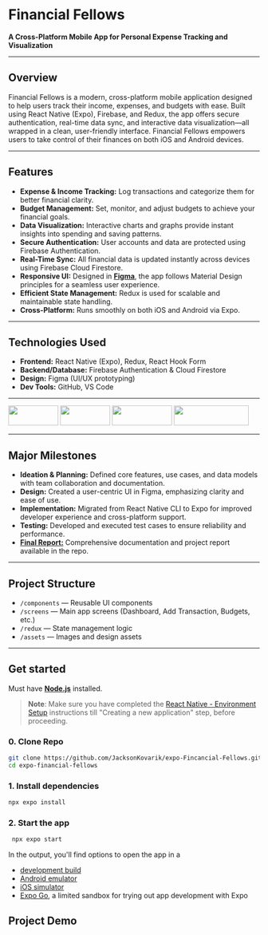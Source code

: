 # Financial Fellows

**A Cross-Platform Mobile App for Personal Expense Tracking and Visualization**

---

## Overview

Financial Fellows is a modern, cross-platform mobile application designed to help users track their income, expenses, and budgets with ease. Built using React Native (Expo), Firebase, and Redux, the app offers secure authentication, real-time data sync, and interactive data visualization—all wrapped in a clean, user-friendly interface. Financial Fellows empowers users to take control of their finances on both iOS and Android devices.

---

## Features

- **Expense & Income Tracking:** Log transactions and categorize them for better financial clarity.
- **Budget Management:** Set, monitor, and adjust budgets to achieve your financial goals.
- **Data Visualization:** Interactive charts and graphs provide instant insights into spending and saving patterns.
- **Secure Authentication:** User accounts and data are protected using Firebase Authentication.
- **Real-Time Sync:** All financial data is updated instantly across devices using Firebase Cloud Firestore.
- **Responsive UI:** Designed in [**Figma**](https://www.figma.com/design/DZiugRCj9qfpXwO8C9kDAD/CPS-Final-Project?node-id=0-1&t=Jz9zaIBs0Xr3nxqy-1), the app follows Material Design principles for a seamless user experience.
- **Efficient State Management:** Redux is used for scalable and maintainable state handling.
- **Cross-Platform:** Runs smoothly on both iOS and Android via Expo.

---

## Technologies Used

- **Frontend:** React Native (Expo), Redux, React Hook Form
- **Backend/Database:** Firebase Authentication & Cloud Firestore
- **Design:** Figma (UI/UX prototyping)
- **Dev Tools:** GitHub, VS Code

---

<img src="https://miro.medium.com/v2/resize:fit:600/1*fQJ4KqHQIxUH9SiAaLev9Q.png" width="100" height="40">   <img src="https://miro.medium.com/v2/resize:fit:800/1*2dJ3D8gz4CVy3EtOJQNZvw.png" width="100" height="40">   <img src="https://encrypted-tbn0.gstatic.com/images?q=tbn:ANd9GcTxQktpK3Jy3GkxXutGPzl8R3OBCNMxfFWP5A&s" width="120" height="40">   <img src="https://miro.medium.com/v2/resize:fit:1400/1*gNqOZJUc38gktiKMV3fhrA.png" width="150" height="40" background-color="black">

---
## Major Milestones

- **Ideation & Planning:** Defined core features, use cases, and data models with team collaboration and documentation.
- **Design:** Created a user-centric UI in Figma, emphasizing clarity and ease of use.
- **Implementation:** Migrated from React Native CLI to Expo for improved developer experience and cross-platform support.
- **Testing:** Developed and executed test cases to ensure reliability and performance.
- [**Final Report:**](https://github.com/user-attachments/files/15945316/CIS.250.Final-Report.pdf) Comprehensive documentation and project report available in the repo.

---

## Project Structure

- `/components` — Reusable UI components
- `/screens` — Main app screens (Dashboard, Add Transaction, Budgets, etc.)
- `/redux` — State management logic
- `/assets` — Images and design assets

---

## Get started

Must have [**Node.js**](https://nodejs.org/en) installed.
>**Note**: Make sure you have completed the [React Native - Environment Setup](https://reactnative.dev/docs/set-up-your-environment) instructions till "Creating a new application" step, before proceeding.

### 0. Clone Repo

   ```bash
   git clone https://github.com/JacksonKovarik/expo-Fincancial-Fellows.git
   cd expo-financial-fellows
   ```

### 1. Install dependencies

   ```bash
   npx expo install
   ```

### 2. Start the app

   ```bash
    npx expo start
   ```

In the output, you'll find options to open the app in a

- [development build](https://docs.expo.dev/develop/development-builds/introduction/)
- [Android emulator](https://docs.expo.dev/workflow/android-studio-emulator/)
- [iOS simulator](https://docs.expo.dev/workflow/ios-simulator/)
- [Expo Go](https://expo.dev/go), a limited sandbox for trying out app development with Expo


## Project Demo
